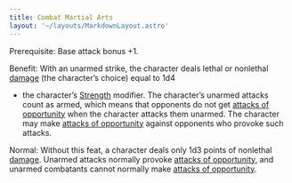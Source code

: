 ```yaml
---
title: Combat Martial Arts
layout: '~/layouts/MarkdownLayout.astro'
---
```

Prerequisite: Base attack bonus +1.

Benefit: With an unarmed strike, the character deals lethal or nonlethal
[damage](/modern.d20.srd/combat/damage) (the character’s choice) equal to 1d4
+ the character’s [Strength](/modern.d20.srd/basics/ability.scores) modifier.
The character’s unarmed attacks count as armed, which means that opponents do
not get [attacks of opportunity](/modern.d20.srd/combat/attacks.of.opportunity) when the character
attacks them unarmed. The character may make [attacks of opportunity](/modern.d20.srd/combat/attacks.of.opportunity) against opponents
who provoke such attacks.

Normal: Without this feat, a character deals only 1d3 points of nonlethal
[damage](/modern.d20.srd/combat/damage). Unarmed attacks normally provoke
[attacks of opportunity](/modern.d20.srd/combat/attacks.of.opportunity), and
unarmed combatants cannot normally make [attacks of opportunity](/modern.d20.srd/combat/attacks.of.opportunity).

